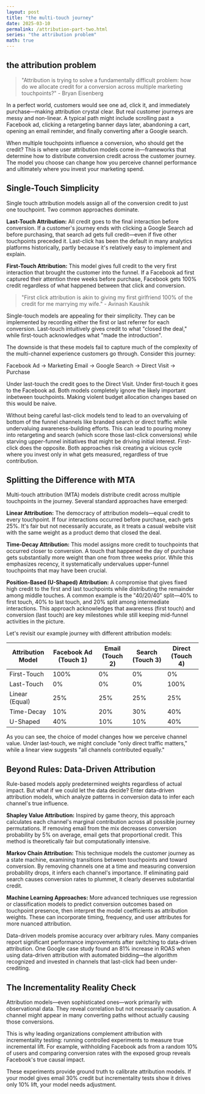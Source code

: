 ```yaml
---
layout: post
title: "the multi-touch journey"
date: 2025-03-10
permalink: /attribution-part-two.html
series: "the attribution problem"
math: true
---
```


## the attribution problem

> "Attribution is trying to solve a fundamentally difficult problem: how do we allocate credit for a conversion across multiple marketing touchpoints?" - Bryan Eisenberg

In a perfect world, customers would see one ad, click it, and immediately purchase—making attribution crystal clear. But real customer journeys are messy and non-linear. A typical path might include scrolling past a Facebook ad, clicking a retargeting banner days later, abandoning a cart, opening an email reminder, and finally converting after a Google search.

When multiple touchpoints influence a conversion, who should get the credit? This is where user attribution models come in—frameworks that determine how to distribute conversion credit across the customer journey. The model you choose can change how you perceive channel performance and ultimately where you invest your marketing spend.

## Single-Touch Simplicity

Single touch attribution models assign all of the conversion credit to just one touchpoint. Two common approaches dominate.

**Last-Touch Attribution:** All credit goes to the final interaction before conversion. If a customer's journey ends with clicking a Google Search ad before purchasing, that search ad gets full credit—even if five other touchpoints preceded it. Last-click has been the default in many analytics platforms historically, partly because it's relatively easy to implement and explain.

**First-Touch Attribution:** This model gives full credit to the very first interaction that brought the customer into the funnel. If a Facebook ad first captured their attention three weeks before purchase, Facebook gets 100% credit regardless of what happened between that click and conversion.

> "First click attribution is akin to giving my first girlfriend 100% of the credit for me marrying my wife." - Avinash Kaushik

Single-touch models are appealing for their simplicity. They can be implemented by recording either the first or last referrer for each conversion. Last-touch intuitively gives credit to what "closed the deal," while first-touch acknowledges what "made the introduction".

The downside is that these models fail to capture much of the complexity of the multi-channel experience customers go through. Consider this journey:

Facebook Ad → Marketing Email → Google Search → Direct Visit → Purchase

Under last-touch the credit goes to the Direct Visit. Under first-touch it goes to the Facebook ad. Both models completely ignore the likely important inbetween touchpoints. Making violent budget allocation changes based on this would be naive.

Without being careful last-click models tend to lead to an overvaluing of bottom of the funnel channels like branded search or direct traffic while undervaluing awareness-building efforts. This can lead to pouring money into retargeting and search (which score those last-click conversions) while starving upper-funnel initiatives that might be driving initial interest. First-click does the opposite. Both approaches risk creating a vicious cycle where you invest only in what gets measured, regardless of true contribution.

## Splitting the Difference with MTA

Multi-touch attribution (MTA) models distribute credit across multiple touchpoints in the journey. Several standard approaches have emerged:

**Linear Attribution:** The democracy of attribution models—equal credit to every touchpoint. If four interactions occurred before purchase, each gets 25%. It's fair but not necessarily accurate, as it treats a casual website visit with the same weight as a product demo that closed the deal.

**Time-Decay Attribution:** This model assigns more credit to touchpoints that occurred closer to conversion. A touch that happened the day of purchase gets substantially more weight than one from three weeks prior. While this emphasizes recency, it systematically undervalues upper-funnel touchpoints that may have been crucial.

**Position-Based (U-Shaped) Attribution:** A compromise that gives fixed high credit to the first and last touchpoints while distributing the remainder among middle touches. A common example is the "40/20/40" split—40% to first touch, 40% to last touch, and 20% split among intermediate interactions. This approach acknowledges that awareness (first touch) and conversion (last touch) are key milestones while still keeping mid-funnel activities in the picture.

Let's revisit our example journey with different attribution models:

| Attribution Model | Facebook Ad (Touch 1) | Email (Touch 2) | Search (Touch 3) | Direct (Touch 4) |
|-------------------|----------------------|----------------|-----------------|------------------|
| First-Touch       | 100%                 | 0%             | 0%              | 0%               |
| Last-Touch        | 0%                   | 0%             | 0%              | 100%             |
| Linear (Equal)    | 25%                  | 25%            | 25%             | 25%              |
| Time-Decay        | 10%                  | 20%            | 30%             | 40%              |
| U-Shaped          | 40%                  | 10%            | 10%             | 40%              |

As you can see, the choice of model changes how we perceive channel value. Under last-touch, we might conclude "only direct traffic matters," while a linear view suggests "all channels contributed equally."

## Beyond Rules: Data-Driven Attribution

Rule-based models apply predetermined weights regardless of actual impact. But what if we could let the data decide? Enter data-driven attribution models, which analyze patterns in conversion data to infer each channel's true influence.

**Shapley Value Attribution:** Inspired by game theory, this approach calculates each channel's marginal contribution across all possible journey permutations. If removing email from the mix decreases conversion probability by 5% on average, email gets that proportional credit. This method is theoretically fair but computationally intensive.

**Markov Chain Attribution:** This technique models the customer journey as a state machine, examining transitions between touchpoints and toward conversion. By removing channels one at a time and measuring conversion probability drops, it infers each channel's importance. If eliminating paid search causes conversion rates to plummet, it clearly deserves substantial credit.

**Machine Learning Approaches:** More advanced techniques use regression or classification models to predict conversion outcomes based on touchpoint presence, then interpret the model coefficients as attribution weights. These can incorporate timing, frequency, and user attributes for more nuanced attribution.

Data-driven models promise accuracy over arbitrary rules. Many companies report significant performance improvements after switching to data-driven attribution. One Google case study found an 81% increase in ROAS when using data-driven attribution with automated bidding—the algorithm recognized and invested in channels that last-click had been under-crediting.

## The Incrementality Reality Check

Attribution models—even sophisticated ones—work primarily with observational data. They reveal correlation but not necessarily causation. A channel might appear in many converting paths without actually causing those conversions.

This is why leading organizations complement attribution with incrementality testing: running controlled experiments to measure true incremental lift. For example, withholding Facebook ads from a random 10% of users and comparing conversion rates with the exposed group reveals Facebook's true causal impact.

These experiments provide ground truth to calibrate attribution models. If your model gives email 30% credit but incrementality tests show it drives only 10% lift, your model needs adjustment.
